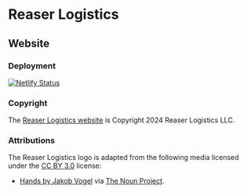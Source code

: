# Reaser Logistics

## Website

### Deployment

[![Netlify Status](https://api.netlify.com/api/v1/badges/fd7334de-3962-4ee2-8bdf-fd2145fa9fde/deploy-status)](https://app.netlify.com/sites/reaser-logistics/deploys)

### Copyright

The [Reaser Logistics website](https://reaserlogistics.com/) is Copyright 2024 Reaser Logistics LLC.

### Attributions

The Reaser Logistics logo is adapted from the following media licensed under the [CC BY 3.0](https://creativecommons.org/licenses/by/3.0) license:
- [Hands by Jakob Vogel](https://thenounproject.com/icon/hands-42372/) via [The Noun Project](https://thenounproject.com/).
